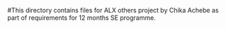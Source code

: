 #This directory contains files for ALX others project by Chika Achebe as part of requirements for 12 months SE programme.
